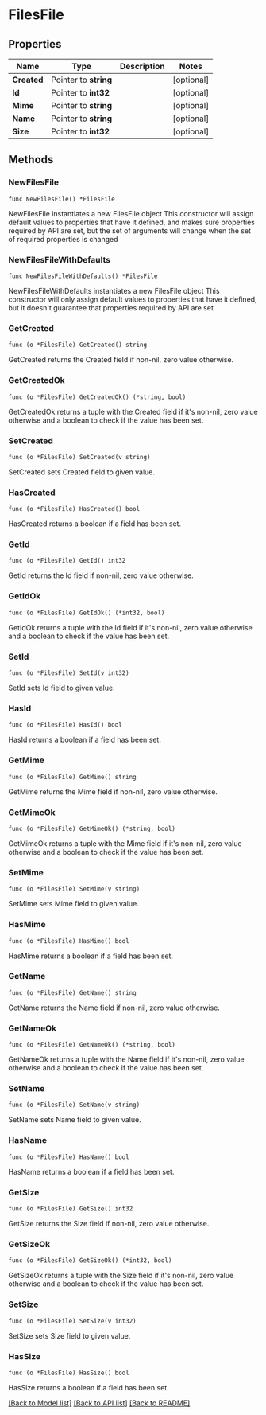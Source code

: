 # FilesFile

## Properties

Name | Type | Description | Notes
------------ | ------------- | ------------- | -------------
**Created** | Pointer to **string** |  | [optional] 
**Id** | Pointer to **int32** |  | [optional] 
**Mime** | Pointer to **string** |  | [optional] 
**Name** | Pointer to **string** |  | [optional] 
**Size** | Pointer to **int32** |  | [optional] 

## Methods

### NewFilesFile

`func NewFilesFile() *FilesFile`

NewFilesFile instantiates a new FilesFile object
This constructor will assign default values to properties that have it defined,
and makes sure properties required by API are set, but the set of arguments
will change when the set of required properties is changed

### NewFilesFileWithDefaults

`func NewFilesFileWithDefaults() *FilesFile`

NewFilesFileWithDefaults instantiates a new FilesFile object
This constructor will only assign default values to properties that have it defined,
but it doesn't guarantee that properties required by API are set

### GetCreated

`func (o *FilesFile) GetCreated() string`

GetCreated returns the Created field if non-nil, zero value otherwise.

### GetCreatedOk

`func (o *FilesFile) GetCreatedOk() (*string, bool)`

GetCreatedOk returns a tuple with the Created field if it's non-nil, zero value otherwise
and a boolean to check if the value has been set.

### SetCreated

`func (o *FilesFile) SetCreated(v string)`

SetCreated sets Created field to given value.

### HasCreated

`func (o *FilesFile) HasCreated() bool`

HasCreated returns a boolean if a field has been set.

### GetId

`func (o *FilesFile) GetId() int32`

GetId returns the Id field if non-nil, zero value otherwise.

### GetIdOk

`func (o *FilesFile) GetIdOk() (*int32, bool)`

GetIdOk returns a tuple with the Id field if it's non-nil, zero value otherwise
and a boolean to check if the value has been set.

### SetId

`func (o *FilesFile) SetId(v int32)`

SetId sets Id field to given value.

### HasId

`func (o *FilesFile) HasId() bool`

HasId returns a boolean if a field has been set.

### GetMime

`func (o *FilesFile) GetMime() string`

GetMime returns the Mime field if non-nil, zero value otherwise.

### GetMimeOk

`func (o *FilesFile) GetMimeOk() (*string, bool)`

GetMimeOk returns a tuple with the Mime field if it's non-nil, zero value otherwise
and a boolean to check if the value has been set.

### SetMime

`func (o *FilesFile) SetMime(v string)`

SetMime sets Mime field to given value.

### HasMime

`func (o *FilesFile) HasMime() bool`

HasMime returns a boolean if a field has been set.

### GetName

`func (o *FilesFile) GetName() string`

GetName returns the Name field if non-nil, zero value otherwise.

### GetNameOk

`func (o *FilesFile) GetNameOk() (*string, bool)`

GetNameOk returns a tuple with the Name field if it's non-nil, zero value otherwise
and a boolean to check if the value has been set.

### SetName

`func (o *FilesFile) SetName(v string)`

SetName sets Name field to given value.

### HasName

`func (o *FilesFile) HasName() bool`

HasName returns a boolean if a field has been set.

### GetSize

`func (o *FilesFile) GetSize() int32`

GetSize returns the Size field if non-nil, zero value otherwise.

### GetSizeOk

`func (o *FilesFile) GetSizeOk() (*int32, bool)`

GetSizeOk returns a tuple with the Size field if it's non-nil, zero value otherwise
and a boolean to check if the value has been set.

### SetSize

`func (o *FilesFile) SetSize(v int32)`

SetSize sets Size field to given value.

### HasSize

`func (o *FilesFile) HasSize() bool`

HasSize returns a boolean if a field has been set.


[[Back to Model list]](../README.md#documentation-for-models) [[Back to API list]](../README.md#documentation-for-api-endpoints) [[Back to README]](../README.md)


